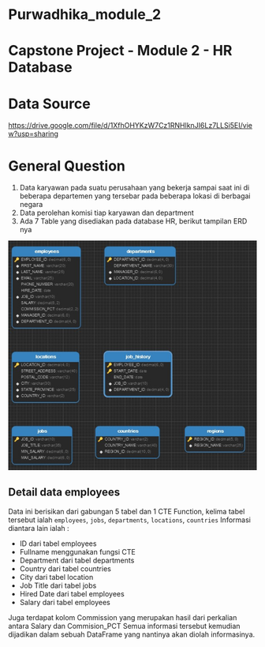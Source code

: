 # Purwadhika_module_2

# Capstone Project - Module 2 - HR Database

# Data Source
https://drive.google.com/file/d/1XfhOHYKzW7Cz1RNHlknJI6Lz7LLSi5EI/view?usp=sharing

# General Question
1. Data karyawan pada suatu perusahaan yang bekerja sampai saat ini di beberapa departemen yang tersebar pada beberapa lokasi di berbagai negara
2. Data perolehan komisi tiap karyawan dan department 
3. Ada 7 Table yang disediakan pada database HR, berikut tampilan ERD nya
  
![<caption>](erd-hr.jpg)
 
 ## Detail data employees

Data ini berisikan dari gabungan 5 tabel dan 1 CTE Function, kelima tabel tersebut ialah ```employees```, ```jobs```, ```departments```, ```locations```, ```countries```
Informasi diantara lain ialah :
- ID dari tabel employees
- Fullname menggunakan fungsi CTE
- Department dari tabel departments
- Country dari tabel countries
- City dari tabel location
- Job Title dari tabel jobs
- Hired Date dari tabel employees
- Salary dari tabel employees

Juga terdapat kolom Commission yang merupakan hasil dari perkalian antara Salary dan Commision_PCT
Semua informasi tersebut kemudian dijadikan dalam sebuah DataFrame yang nantinya akan diolah informasinya.
